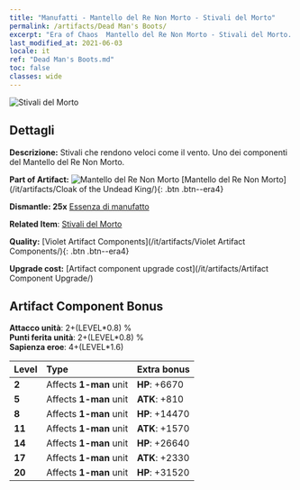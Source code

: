 ```yaml
---
title: "Manufatti - Mantello del Re Non Morto - Stivali del Morto"
permalink: /artifacts/Dead Man's Boots/
excerpt: "Era of Chaos  Mantello del Re Non Morto - Stivali del Morto. Stivali che rendono veloci come il vento. Uno dei componenti del Mantello del Re Non Morto."
last_modified_at: 2021-06-03
locale: it
ref: "Dead Man's Boots.md"
toc: false
classes: wide
---
```


 ![Stivali del Morto](/images/t/artifact_40323.png)



## Dettagli

 **Descrizione:** Stivali che rendono veloci come il vento. Uno dei componenti del Mantello del Re Non Morto.

 **Part of Artifact:** ![Mantello del Re Non Morto](/images/t/icon_artifact_32.png) [Mantello del Re Non Morto](/it/artifacts/Cloak of the Undead King/){: .btn .btn--era4}

 **Dismantle: 25x** [Essenza di manufatto](/ItemsIT/con_905/)

 **Related Item**: [Stivali del Morto](/ItemsIT/art_131/)

 **Quality:** [Violet Artifact Components](/it/artifacts/Violet Artifact Components/){: .btn .btn--era4}

 **Upgrade cost:** [Artifact component upgrade cost](/it/artifacts/Artifact Component Upgrade/)

## Artifact Component Bonus

  **Attacco unità**: 2+(LEVEL\*0.8) %<br/>**Punti ferita unità**: 2+(LEVEL\*0.8) %<br/>**Sapienza eroe**: 4+(LEVEL\*1.6)

  |  Level  | Type |    Extra bonus  | 
  |:--------|:-----|:----------------| 
  | **2** | Affects **1-man** unit | **HP**: +6670 | 
  | **5** | Affects **1-man** unit | **ATK**: +810 | 
  | **8** | Affects **1-man** unit | **HP**: +14470 | 
  | **11** | Affects **1-man** unit | **ATK**: +1570 | 
  | **14** | Affects **1-man** unit | **HP**: +26640 | 
  | **17** | Affects **1-man** unit | **ATK**: +2330 | 
  | **20** | Affects **1-man** unit | **HP**: +31520 | 
